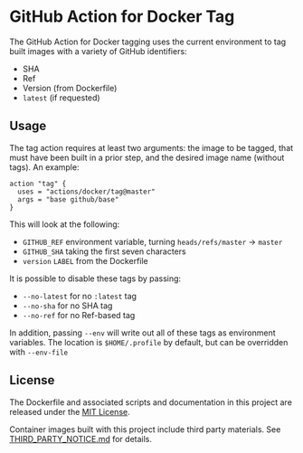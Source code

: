 # GitHub Action for Docker Tag

The GitHub Action for Docker tagging uses the current environment to tag built images with a variety of GitHub identifiers:

* SHA
* Ref
* Version (from Dockerfile)
* `latest` (if requested)

## Usage

The tag action requires at least two arguments: the image to be tagged, that must have been built in a prior step, and the desired image name (without tags). An example:

```
action "tag" {
  uses = "actions/docker/tag@master"
  args = "base github/base"
}
```

This will look at the following:

* `GITHUB_REF` environment variable, turning `heads/refs/master` -> `master`
* `GITHUB_SHA` taking the first seven characters
* `version` `LABEL` from the Dockerfile

It is possible to disable these tags by passing:

* `--no-latest` for no `:latest` tag
* `--no-sha` for no SHA tag
* `--no-ref` for no Ref-based tag

In addition, passing `--env` will write out all of these tags as environment variables. The location is `$HOME/.profile` by default, but can be overridden with `--env-file`

## License

The Dockerfile and associated scripts and documentation in this project are released under the [MIT License](LICENSE.md).

Container images built with this project include third party materials. See [THIRD_PARTY_NOTICE.md](THIRD_PARTY_NOTICE.md) for details.
